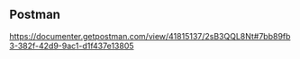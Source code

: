 ## Postman

https://documenter.getpostman.com/view/41815137/2sB3QQL8Nt#7bb89fb3-382f-42d9-9ac1-d1f437e13805

